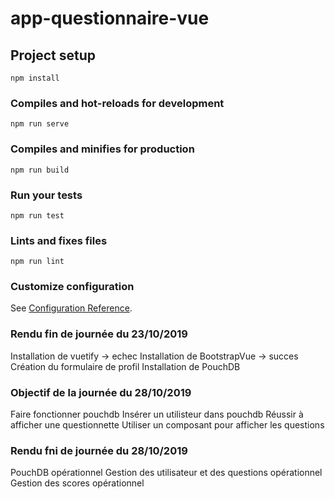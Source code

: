# app-questionnaire-vue

## Project setup
```
npm install
```

### Compiles and hot-reloads for development
```
npm run serve
```

### Compiles and minifies for production
```
npm run build
```

### Run your tests
```
npm run test
```

### Lints and fixes files
```
npm run lint
```

### Customize configuration
See [Configuration Reference](https://cli.vuejs.org/config/).

### Rendu fin de journée du 23/10/2019
Installation de vuetify -> echec
Installation de BootstrapVue -> succes 
Création du formulaire de profil
Installation de PouchDB

### Objectif de la journée du 28/10/2019
Faire fonctionner pouchdb
Insérer un utilisteur dans pouchdb
Réussir à afficher une questionnette
Utiliser un composant pour afficher les questions

### Rendu fni de journée du 28/10/2019
PouchDB opérationnel
Gestion des utilisateur et des questions opérationnel
Gestion des scores opérationnel





